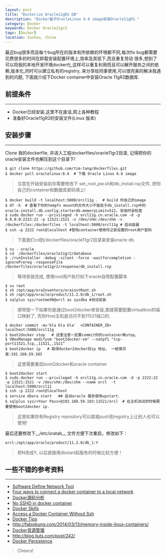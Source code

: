 ```yaml
---
layout: post
title: "Dockerize Oracle11gR2 DB"
description: "Docker基于OracleLinux 6.6 image安装Oracle11gR2."
category: Docker
keywords: Docker Oracle11gr2
tags: [Docker]
location: Suzhou, China
---
```


最近bug很多而且每个bug所在的版本和所依赖的环境都不同,每次fix bug都需要花费很多的时间在卸载安装配置环境上,效率及其低下,而且重复劳动 很多,想到了可以将我的本地开发环境docker化,这样可以重复利用而且可以解开服务之间的依赖,版本化,同时可以建立私有的registry, 来分享给同事使用,可以很完美的解决我遇到的问题, 下面就介绍下Docker container中安装Oracle 11gR2数据库.

## 前提条件
----

- Docker已经安装,这里不在废话,网上各种教程
- 准备好Oracle11gR2的安装文件(Linux 版本)

## 安装步骤
----

Clone 我的dockerfile, 并进入工程dockerfiles/oracle11gr2目录, 记得把你的oracle安装文件也解压到这个目录下!

    $ git clone https://github.com/tim-tang/dockerfiles.git  
    $ docker pull oraclelinux:6.6  # 下载 Oracle Linux 6.6 image

> 注意在开始安装前你需要修改下 set_root_pw.sh和db_install.rsp文件, 把你自己的container和数据库密码填上!

    $ docker build -t localhost:5000/orcl11g .  # build 你自己的image
    $ df -h  # 查看下你的tempfs mount的文件大小不能低于db_install.rsp中的oracle.install.db.config.starterdb.memoryLimit=512, 安装时会检查
    $ sudo docker run --privileged -h orcl11g.cn.oracle.com -d -p 0.0.0.0:2222:22 -p 11521:1521 -v /dev/shm:/dev/shm -v /dockerfiles:/dockerfiles -t localhost:5000/orcl11g # 启动容器
    $ ssh -p 2222 root@localhost #登陆container使用你之前设置的root用户密码

> 下面我们cd到/dockerfiles/oracle11gr2目录来安装oracle db.

    $ su - oracle
    $ cd  /dockerfiles/oracle11gr2/database
    $ ./runInstaller -debug -silent -force -waitforcompletion -ignorePrereq -responseFile /dockerfiles/oracle11gr2/response/db_install.rsp

> 等待安装完成, 使用root用户执行如下oracle自带配置脚本

    $ su root
    $ sh /opt/app/oraInventory/orainstRoot.sh
    $ sh /opt/app/oracle/product/11.2.0/db_1/root.sh
    $ sqlplus sys/rootme99@orcl as sysdba #测试安装

> 顺带提一下如果你是通过boot2docker来安装,那就需要配置virtualbox的端口映射了, 否则Host主机是访问不到11521端口的.

    $ docker commit -m='bla bla bla'  <CONTAINER_ID> localhost:5000/orcl11g
    $ boot2docker stop   # 这里注意一定要commit你的container再stop, 
    $ VBoxManage modifyvm "boot2docker-vm" --natpf1 "tcp-port11521,tcp,,11521,,1521”
    $ boot2docker ip   # 取得docker2docker的ip 地址， 一般情况是:192.168.59.103

> 这里需要重启boot2docker和oracle container

    $ boot2docker start
    $ sudo docker run --privileged -h orcl11g.cn.oracle.com -d -p 2222:22 -p 11521:1521 -v /dev/shm:/dev/shm --name orcl  -t localhost:5000/orcl11
    $ ssh -p 2222 root@localhost 
    $ service dbora start   ## 启动oracle 服务使用upstart.
    $ sqlplus sys/<Your Pass>@192.168.59.103:11521/orcl  # 在主机测试的时候需要使用boot2docker ip.

> 这里如果你有Registry repository可以直接push到registry上让别人也可以使用!

最后还要修改下__/etc/oratab__ 文件方便下次重启，修改如下：

    orcl:/opt/app/oracle/product/11.2.0/db_1:Y

> 把N改成Y, 以后直接用dbstart起服务的时候比较方便！

## 一些不错的参考资料
---

- [Software Define Network Tool](https://github.com/jpetazzo/pipework)
- [Four ways to connect a docker container to a local network](http://blog.oddbit.com/2014/08/11/four-ways-to-connect-a-docker/)
- [Docker源码分析](http://www.infoq.com/cn/articles/docker-source-code-analysis-part1)
- [No SSHD in docker container](http://jpetazzo.github.io/2014/06/23/docker-ssh-considered-evil/)
- [Docker Skills](https://groups.google.com/forum/#!topic/dockercn/silv7awTJco)
- [Access a Docker Container Without Ssh](http://www.sebastien-han.fr/blog/2014/01/27/access-a-container-without-ssh/)
- [Docker Tips](http://www.tech-d.net)
- http://fabiokung.com/2014/03/13/memory-inside-linux-containers/
- [Docker资源管理](http://segmentfault.com/blog/yexiaobai/1190000000681188#fnref:footnote2)
- http://blog.liuts.com/post/242/
- [Docker Persistence](http://www.alexecollins.com/docker-persistence/)

> Cheers!
